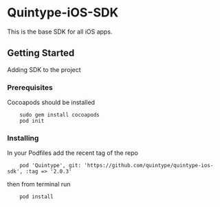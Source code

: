 # Quintype-iOS-SDK

This is the base SDK for all iOS apps.

## Getting Started

Adding SDK to the project

### Prerequisites

Cocoapods should be installed

```
    sudo gem install cocoapods
    pod init
```

### Installing

In your Podfiles add the recent tag of the repo

```
    pod 'Quintype', git: 'https://github.com/quintype/quintype-ios-sdk', :tag => '2.0.3'
```
then from terminal run

```
    pod install
```
